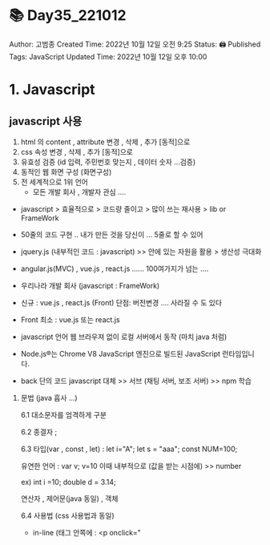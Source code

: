 # 📚 Day35_221012

Author: 고범종
Created Time: 2022년 10월 12일 오전 9:25
Status: 🖨 Published
Tags: JavaScript
Updated Time: 2022년 10월 12일 오후 10:00

# 1. Javascript

## javascript 사용

1. html 의 content , attribute 변경 , 삭제 , 추가 [동적]으로
2. css 속성 변경 , 삭제 , 추가 [동적]으로
3. 유효성 검증 (id 입력, 주민번호 맞는지 , 데이터 숫자 ...검증)
4. 동적인 웹 화면 구성 (화면구성)
5. 전 세계적으로 1위 언어
    - 모든 개발 회사 , 개발자 관심 ....

- javascript > 효율적으로 > 코드량 줄이고 > 많이 쓰는 재사용 > lib or FrameWork
- 50줄의 코드 구현 .. 내가 만든 것을 당신이 ... 5줄로 할 수 있어
- jquery.js (내부적인 코드 : javascript) >> 안에 있는 자원을 활용 > 생산성 극대화
- angular.js(MVC) , vue.js , react.js ...... 100여가지가 넘는 ....
- 우리나라 개발 회사 (javascript : FrameWork)
- 신규 : vue.js , react.js (Front) 단점: 버전변경 .... 사라질 수 도 있다
- Front 최소 : vue.js 또는 react.js

- javascript 언어 웹 브라우져 없이 로컬 서버에서 동작 (마치 java 처럼)
- Node.js®는 Chrome V8 JavaScript 엔진으로 빌드된 JavaScript 런타임입니다.
- back 단의 코드 javascript 대체 >> 서브 (채팅 서버, 보조 서버) >> npm 학습

1. 문법 (java 흡사 ...)
    
    6.1 대소문자를 엄격하게 구분
    
    6.2 종결자 ;
    
    6.3 타입(var , const , let) : let i="A"; let s = "aaa"; const NUM=100;
    
    유연한 언어 : var v; v=10 이때 내부적으로 (값을 받는 시점에) >> number
    
    ex) int i =10; double d = 3.14;
    
    연산자 , 제어문(java 동일) , 객체
    
    6.4 사용법 (css 사용법과 동일)
    
    - in-line (태그 안쪽에 : <p onclick="<script>...")
    - internal(page 안에서 일반적으로 <head><script> ...코드</head>)
    - external(외부 파일 :common.js >> link 방식) 선호 (유지보수 , 재사용)
    
    ## 함수 사용 방법
    
    inline 방식
    
    ```html
    <input type="button" value="inline" onclick="alert('hello')">
    ```
    
    internal 방식
    
    ```html
    function call() {
    		alert('internal');
    	}
    
    <input type="button" value="internal" onclick="call()">
    ```
    
    external 방식
    
    ```html
    <script type="text/javascript" src="script/common.js"></script>
    //script 폴더 안에 common.js 파일 만들어주기
    <input type="button" value="external" onclick="excall()">
    ```
    
    ## 변수 타입
    
    ## var, let , const
    
    ```jsx
    var num; //타입이 정해지지 않아요 (정수, 문자, 날짜 올 수 있어요)
            console.log(num); //undefined 정상 출력 ... 정의 아직 안됨...
            num = 10; //값을 가지는 순간 내부적으로 타입 결정
            console.log("num:" + num);
    
            let num2=100;
            console.log(num2);
            console.log(typeof(num)); //number
    ```
    
    - 요즘은 일반적으로 var은 안쓰이므로 let과 const를 쓰면된다.
    
    ```html
    1. 변수생성 > 값입력 > 타입설정 (number, string)
        var a; 정의되지 않았다
        var b; 정의되지 않았다
        a=10; 타입설정 number
        b="A"; 타입설정 string
        ES5 이전 문법 (var) >> 2015 ES6(ECMA) >> let, const
    
    				var, let, const
            권장: let, const
    ```
    
    ## DOM script
    
    ```html
    문서가 실행되면.... 웹 브라우저 메모리에 body 안에 요소가 로딩 ..
            메모리에 DOM tree 형태로 ... 필요에 따라서 접근 .. 놀면 돼요
            DOM
            html
             |
            head - body
    
            DOM script (개발은 ...): getElementById
    ```
    
    예제)
    
    ```jsx
    <script>
            /*
            문서가 실행되면.... 웹 브라우저 메모리에 body 안에 요소가 로딩 ..
            메모리에 DOM tree 형태로 ... 필요에 따라서 접근 .. 놀면 돼요
            DOM
            html
             |
            head - body
    
            DOM script (개발은 ...): getElementById
            */
           function print(){
                let ele = document.getElementById("demo");
                console.log(ele);
                ele.innerHTML="아 배고프다";
           }
    
        </script>
    
    </head>
    <body>
            <button onclick="print()">클릭하세요</button>
            <p id="demo">demo라는 id는 p태그의 주소(식별자)</p>
    </body>
    ```
    
    ## 초기화
    
    처음 값을 가지는 것.
    
    - javascript (정수, 실수, boolean, 문자)
    - JAVA: int i=100; float f=3.14f;
    - 내부적으로 가지고 있는 타입: number, boolean, Array, Object ...타입
    
    ## 변수 (scope)
    
    - 현재 page >> Ex04_Script_html >> 유효
    1. let name="kglim"; 페이지 전체 (global: 전역변수)
    2. 함수안에 있는 let age=20; 함수안에 유효 * (local: 지역변수)
    
    ```jsx
    let n; //초기화가 되어 있지 않아요 (타입이 없어요)
            console.log(n);
            n=100;
            //**** javascript 전역, 지역 변수는 초기화하고 사용하자 ****
    ```
    
    예제)
    
    ```jsx
    let intnum = 100; //정수
    let dnum= 12.345; //실수
    let flag = true; //boolean
    let str = null; //값이 없다
    let str2 = "ABC"; //문자열
    
    console.log(typeof(intnum)); //number
    console.log(typeof(dnum)); //number
    console.log(typeof(flag)); //boolean
    console.log(typeof(str)); //object
    console.log(typeof(str2)); //string
    ```
    
    출력)
    
    ![https://user-images.githubusercontent.com/92353613/195254301-b4e50b78-3642-4450-82f7-f88f518cedc0.png](https://user-images.githubusercontent.com/92353613/195254301-b4e50b78-3642-4450-82f7-f88f518cedc0.png)
    
    ## 연산자
    
    - 산술( +, -, /, %)
    
    예시)
    
    ```jsx
    let num1 = 10;
            let num2 = 3;
            document.write(num1/num2 + "<br>"); //실수
            document.write(num1%num2 + "<br>"); //나머지
    ```
    
    출력)
    
    ```jsx
    3.3333333333333335
    1
    ```
    
    ## 관계
    
    - ( === (값과 타입도 비교) ), !=, >= …
    
    예시)
    
    ```jsx
    let a = 3;
            let b = 5;
            console.log((a==b)+"<br>");
            console.log((a!=b)+"<br>");
            console.log((a>b)+"<br>");
    ```
    
    출력)
    
    ```jsx
    false
    true
    false
    ```
    
    ## 논리
    
    - (&&, ||)
    
    예시)
    
    ```jsx
    console.log((10>5) && (1 !=3)); //true
    console.log((10<5) || (1 !=3)); //true
    ```
    
    출력)
    
    ```jsx
    true
    true
    ```
    
    ## 삼항 연산자
    
    예시)
    
    ```jsx
    let result2 = (4%2 == 0) ? "짝수":"홀수";
            console.log(result2);
            document.write(result2);
    ```
    
    출력)
    
    ```jsx
    짝수
    ```
    
    ## 대입 연산자
    
    - (+=, -=, *=, /=)
    
    예시)
    
    ```jsx
    let p = 10;
    let k = 5;
    p+=k; // p = p + k;
    console.log(p);
    
    let x =5+5;
    let y = "5" + 5 + 5 + "2"; // (산술, 결합) >> 결합 ^^
    console.log(x);
    console.log(y);
    
    let v = "5";
    let v2 = 5;
    let v3 = 5;
    console.log(v == v2); // ==값을 비교하는 연산자
    console.log(v === v2); //POINT: 값만 같은 것이 아니라 타입도 동일
    ```
    
    ## 문제)
    
    - for 1~100까지
    - int sum = 0;
    for (int i = 0; i <= 100; i++) {sum += i;}
    
    예시)
    
    ```
    let sum = 0;
            for (let i = 0; i <= 100; i++) {
                sum += i;
            }
            document.write(sum + "<br>");
    ```
    
    출력)
    
    ```idris
    5050
    ```
    
    예시)
    
    - 구구단 출력
    
    ```idris
    for (let i = 1; i < 10; i++) {
                for (let j = 1; j < 10; j++) {
                    document.write(i + "x" + j  + "=" + i*j + "&nbsp;&nbsp;&nbsp;");
                }  
                document.write("<br>");
            }
    ```
    
    출력)
    
    ```idris
    1x1=1   1x2=2   1x3=3   1x4=4   1x5=5   1x6=6   1x7=7   1x8=8   1x9=9   
    2x1=2   2x2=4   2x3=6   2x4=8   2x5=10   2x6=12   2x7=14   2x8=16   2x9=18   
    3x1=3   3x2=6   3x3=9   3x4=12   3x5=15   3x6=18   3x7=21   3x8=24   3x9=27   
    4x1=4   4x2=8   4x3=12   4x4=16   4x5=20   4x6=24   4x7=28   4x8=32   4x9=36   
    5x1=5   5x2=10   5x3=15   5x4=20   5x5=25   5x6=30   5x7=35   5x8=40   5x9=45   
    6x1=6   6x2=12   6x3=18   6x4=24   6x5=30   6x6=36   6x7=42   6x8=48   6x9=54   
    7x1=7   7x2=14   7x3=21   7x4=28   7x5=35   7x6=42   7x7=49   7x8=56   7x9=63   
    8x1=8   8x2=16   8x3=24   8x4=32   8x5=40   8x6=48   8x7=56   8x8=64   8x9=72   
    9x1=9   9x2=18   9x3=27   9x4=36   9x5=45   9x6=54   9x7=63   9x8=72   9x9=81
    ```